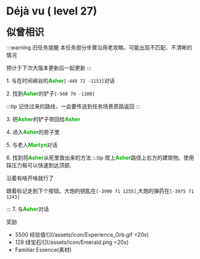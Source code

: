 # Déjà vu ( level 27)
<span style="font-size: 25px;">**似曾相识**</span>

:::warning 旧任务提醒
本任务部分步骤沿用老攻略，可能出现不匹配、不清晰的情况

预计于下次大版本更新后一起更新
:::

<span class="stage-index">1.</span> 与在时间峡谷的<font color=00AA00>**Asher**</font>`[-449 72 -1153]`对话

<span class="stage-index">2.</span> 找到<font color=00AA00>**Asher**</font>的铲子`[-560 70 -1100]`

:::tip
记住过来的路线，一会要传送到任务场景原路返回
:::

<span class="stage-index">3.</span> 把<font color=00AA00>**Asher**</font>的铲子带回给<font color=00AA00>**Asher**</font>

<span class="stage-index">4.</span> 进入<font color=00AA00>**Asher**</font>的房子里

<span class="stage-index">5.</span> 与老人<font color=00AA00>**Martyn**</font>对话

<span class="stage-index">6.</span> 找到将<font color=00AA00>**Asher**</font>从死里救出来的方法
:::tip
爬上<font color=00AA00>**Asher**</font>路径上右方的建筑物。使用踩压力板可以快速到达顶部,

沿着有啥开啥就行了

跟着标记走到下个按钮。大炮的钥匙在`[-3990 71 1255]`,大炮的弹药在`[-3975 71 1243]`

:::
<span class="stage-index">7.</span> 与<font color=00AA00>**Asher**</font>对话

奖励
+ 5500 经验值![](/assets/icon/Experience_Orb.gif =20x)
+ 128 绿宝石![](/assets/icon/Emerald.png =20x)
+ Familiar Essence(素材)